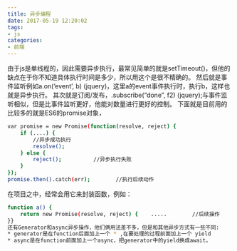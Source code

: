 ```yaml
---
title: 异步编程
date: 2017-05-19 12:20:02
tags:
- js
categories:
- 前端
---
```

由于js是单线程的，因此需要异步执行，最常见简单的就是setTimeout()，但他的缺点在于你不知道具体执行时间是多少，所以用这个是很不精确的。
然后就是事件监听例如a.on(‘event’, b)  (jquery)，这里a的event事件执行时，执行b，这样也就是异步执行。
其次就是订阅/发布，.subscribe(“done”, f2)  (jquery);与事件监听相似，但是比事件监听更好，他能对数量进行更好的控制。
下面就是目前用的比较多的就是ES6的promise对象，
```bash
var promise = new Promise(function(resolve, reject) {
    if (....) {
        //异步成功执行    
        resolve();  
    } else {       
        reject();          //异步执行失败  
    }
});
promise.then().catch(err);        //执行后续动作
```
在项目之中，经常会用它来封装函数，例如：
```bash
function a() {  
    return new Promise(resolve, reject) {    .....        //后续操作  
}}
还有Generator和async异步操作，他们俩用法差不多，但是和其他异步方式有一些不同:
* generator是在function后面加上一个 * ,在要处理的过程前面加上一个 yield
* async是在function前面加上一个async，把generator中的yield换成await。
